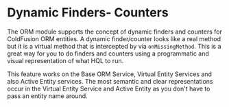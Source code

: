 # Dynamic Finders- Counters

The ORM module supports the concept of dynamic finders and counters for ColdFusion ORM entities. A dynamic finder/counter looks like a real method but it is a virtual method that is intercepted by via `onMissingMethod`. This is a great way for you to do finders and counters using a programmatic and visual representation of what HQL to run.

This feature works on the Base ORM Service, Virtual Entity Services and also Active Entity services. The most semantic and clear representations occur in the Virtual Entity Service and Active Entity as you don't have to pass an entity name around.

